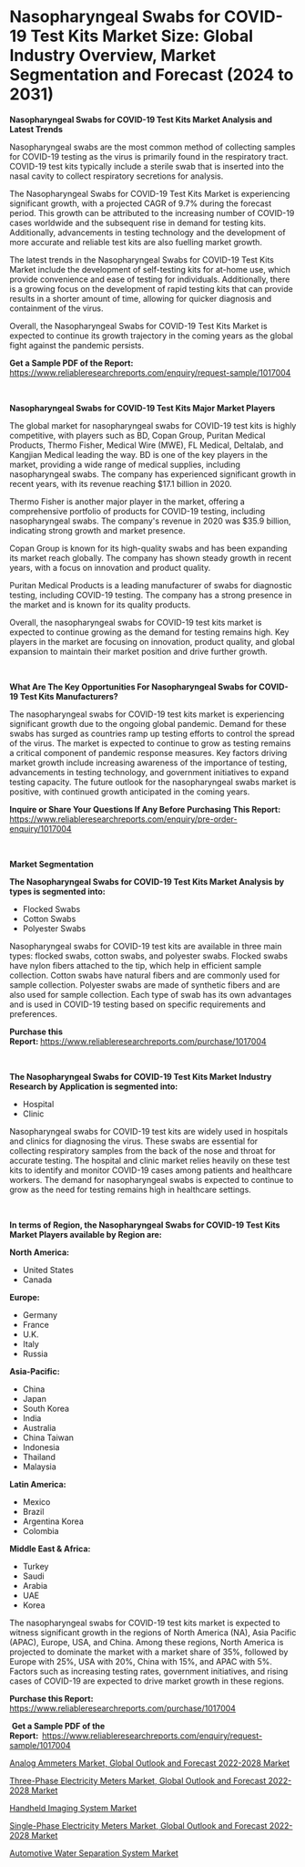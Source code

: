 <p><h1>Nasopharyngeal Swabs for COVID-19 Test Kits Market Size: Global Industry Overview, Market Segmentation and Forecast (2024 to 2031)</h1></p><p><strong>Nasopharyngeal Swabs for COVID-19 Test Kits Market Analysis and Latest Trends</strong></p>
<p><p>Nasopharyngeal swabs are the most common method of collecting samples for COVID-19 testing as the virus is primarily found in the respiratory tract. COVID-19 test kits typically include a sterile swab that is inserted into the nasal cavity to collect respiratory secretions for analysis.</p><p>The Nasopharyngeal Swabs for COVID-19 Test Kits Market is experiencing significant growth, with a projected CAGR of 9.7% during the forecast period. This growth can be attributed to the increasing number of COVID-19 cases worldwide and the subsequent rise in demand for testing kits. Additionally, advancements in testing technology and the development of more accurate and reliable test kits are also fuelling market growth.</p><p>The latest trends in the Nasopharyngeal Swabs for COVID-19 Test Kits Market include the development of self-testing kits for at-home use, which provide convenience and ease of testing for individuals. Additionally, there is a growing focus on the development of rapid testing kits that can provide results in a shorter amount of time, allowing for quicker diagnosis and containment of the virus.</p><p>Overall, the Nasopharyngeal Swabs for COVID-19 Test Kits Market is expected to continue its growth trajectory in the coming years as the global fight against the pandemic persists.</p></p>
<p><strong>Get a Sample PDF of the Report:&nbsp;</strong> <a href="https://www.reliableresearchreports.com/enquiry/request-sample/1017004">https://www.reliableresearchreports.com/enquiry/request-sample/1017004</a></p>
<p>&nbsp;</p>
<p><strong>Nasopharyngeal Swabs for COVID-19 Test Kits Major Market Players</strong></p>
<p><p>The global market for nasopharyngeal swabs for COVID-19 test kits is highly competitive, with players such as BD, Copan Group, Puritan Medical Products, Thermo Fisher, Medical Wire (MWE), FL Medical, Deltalab, and Kangjian Medical leading the way. BD is one of the key players in the market, providing a wide range of medical supplies, including nasopharyngeal swabs. The company has experienced significant growth in recent years, with its revenue reaching $17.1 billion in 2020.</p><p>Thermo Fisher is another major player in the market, offering a comprehensive portfolio of products for COVID-19 testing, including nasopharyngeal swabs. The company's revenue in 2020 was $35.9 billion, indicating strong growth and market presence.</p><p>Copan Group is known for its high-quality swabs and has been expanding its market reach globally. The company has shown steady growth in recent years, with a focus on innovation and product quality.</p><p>Puritan Medical Products is a leading manufacturer of swabs for diagnostic testing, including COVID-19 testing. The company has a strong presence in the market and is known for its quality products.</p><p>Overall, the nasopharyngeal swabs for COVID-19 test kits market is expected to continue growing as the demand for testing remains high. Key players in the market are focusing on innovation, product quality, and global expansion to maintain their market position and drive further growth.</p></p>
<p>&nbsp;</p>
<p><strong>What Are The Key Opportunities For Nasopharyngeal Swabs for COVID-19 Test Kits Manufacturers?</strong></p>
<p><p>The nasopharyngeal swabs for COVID-19 test kits market is experiencing significant growth due to the ongoing global pandemic. Demand for these swabs has surged as countries ramp up testing efforts to control the spread of the virus. The market is expected to continue to grow as testing remains a critical component of pandemic response measures. Key factors driving market growth include increasing awareness of the importance of testing, advancements in testing technology, and government initiatives to expand testing capacity. The future outlook for the nasopharyngeal swabs market is positive, with continued growth anticipated in the coming years.</p></p>
<p><strong>Inquire or Share Your Questions If Any Before Purchasing This Report:</strong> <a href="https://www.reliableresearchreports.com/enquiry/pre-order-enquiry/1017004">https://www.reliableresearchreports.com/enquiry/pre-order-enquiry/1017004</a></p>
<p>&nbsp;</p>
<p><strong>Market Segmentation</strong></p>
<p><strong>The Nasopharyngeal Swabs for COVID-19 Test Kits Market Analysis by types is segmented into:</strong></p>
<p><ul><li>Flocked Swabs</li><li>Cotton Swabs</li><li>Polyester Swabs</li></ul></p>
<p><p>Nasopharyngeal swabs for COVID-19 test kits are available in three main types: flocked swabs, cotton swabs, and polyester swabs. Flocked swabs have nylon fibers attached to the tip, which help in efficient sample collection. Cotton swabs have natural fibers and are commonly used for sample collection. Polyester swabs are made of synthetic fibers and are also used for sample collection. Each type of swab has its own advantages and is used in COVID-19 testing based on specific requirements and preferences.</p></p>
<p><strong>Purchase this Report:&nbsp;</strong><a href="https://www.reliableresearchreports.com/purchase/1017004">https://www.reliableresearchreports.com/purchase/1017004</a></p>
<p>&nbsp;</p>
<p><strong>The Nasopharyngeal Swabs for COVID-19 Test Kits Market Industry Research by Application is segmented into:</strong></p>
<p><ul><li>Hospital</li><li>Clinic</li></ul></p>
<p><p>Nasopharyngeal swabs for COVID-19 test kits are widely used in hospitals and clinics for diagnosing the virus. These swabs are essential for collecting respiratory samples from the back of the nose and throat for accurate testing. The hospital and clinic market relies heavily on these test kits to identify and monitor COVID-19 cases among patients and healthcare workers. The demand for nasopharyngeal swabs is expected to continue to grow as the need for testing remains high in healthcare settings.</p></p>
<p>&nbsp;</p>
<p><strong>In terms of Region, the Nasopharyngeal Swabs for COVID-19 Test Kits Market Players available by Region are:</strong></p>
<p>
    <p> <strong> North America: </strong>
        <ul>
            <li>United States</li>
            <li>Canada</li>
        </ul>
        </p> 
    <p> <strong> Europe: </strong>
        <ul>
            <li>Germany</li>
            <li>France</li>
            <li>U.K.</li>
            <li>Italy</li>
            <li>Russia</li>
        </ul>
        </p> 
    <p> <strong> Asia-Pacific: </strong>
        <ul>
            <li>China</li>
            <li>Japan</li>
            <li>South Korea</li>
            <li>India</li>
            <li>Australia</li>
            <li>China Taiwan</li>
            <li>Indonesia</li>
            <li>Thailand</li>
            <li>Malaysia</li>
        </ul>
        </p> 
    <p> <strong> Latin America: </strong>
        <ul>
            <li>Mexico</li>
            <li>Brazil</li>
            <li>Argentina Korea</li>
            <li>Colombia</li>
        </ul>
        </p> 
    <p> <strong> Middle East & Africa: </strong>
        <ul>
            <li>Turkey</li>
            <li>Saudi</li>
            <li>Arabia</li>
            <li>UAE</li>
            <li>Korea</li>
        </ul>
    </p>
    </p>
<p><p>The nasopharyngeal swabs for COVID-19 test kits market is expected to witness significant growth in the regions of North America (NA), Asia Pacific (APAC), Europe, USA, and China. Among these regions, North America is projected to dominate the market with a market share of 35%, followed by Europe with 25%, USA with 20%, China with 15%, and APAC with 5%. Factors such as increasing testing rates, government initiatives, and rising cases of COVID-19 are expected to drive market growth in these regions.</p></p>
<p><strong>Purchase this Report: </strong><a href="https://www.reliableresearchreports.com/purchase/1017004">https://www.reliableresearchreports.com/purchase/1017004</a></p>
<p>&nbsp;<strong>Get a Sample PDF of the Report:&nbsp;&nbsp;</strong><a href="https://www.reliableresearchreports.com/enquiry/request-sample/1017004">https://www.reliableresearchreports.com/enquiry/request-sample/1017004</a></p>
<p><strong></strong></p>
<p><p><a href="https://github.com/NorbertYates/Market-Research-Report-List-3/blob/main/analog-ammeters-market-global-outlook-and-forecast-2022-2028-market.md">Analog Ammeters Market, Global Outlook and Forecast 2022-2028 Market</a></p><p><a href="https://github.com/globismark/Market-Research-Report-List-1/blob/main/three-phase-electricity-meters-market-global-outlook-and-forecast-2022-2028-market.md">Three-Phase Electricity Meters Market, Global Outlook and Forecast 2022-2028 Market</a></p><p><a href="https://issuu.com/reportprime-2/docs/handheld-imaging-system-market-size-2030.pptx">Handheld Imaging System Market</a></p><p><a href="https://github.com/prosalinda88/Market-Research-Report-List-3/blob/main/single-phase-electricity-meters-market-global-outlook-and-forecast-2022-2028-market.md">Single-Phase Electricity Meters Market, Global Outlook and Forecast 2022-2028 Market</a></p><p><a href="https://issuu.com/reportprime-2/docs/automotive-water-separation-system-market-size-203">Automotive Water Separation System Market</a></p></p>